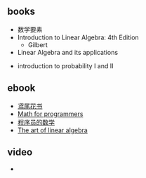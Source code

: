 

## books
+ 数学要素
+ Introduction to Linear Algebra: 4th Edition
    + Gilbert
+ Linear Algebra and its applications
<!-- 概率 -->
+ introduction to probability I and II

## ebook
+ [鸢尾花书](https://github.com/Visualize-ML)
+ [Math for programmers](https://wangwei1237.github.io/shares/Math-for-Programmers.pdf)
+ [程序员的数学](https://github.com/linghuam/boutique-books/tree/master/b01-%E6%95%B0%E5%AD%A6)
+ [The art of linear algebra](https://github.com/kenjihiranabe/The-Art-of-Linear-Algebra/blob/main/The-Art-of-Linear-Algebra.pdf)
## video
+ 